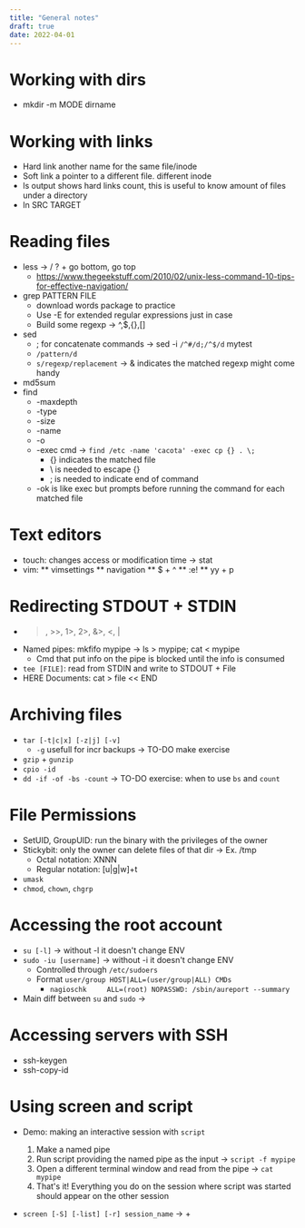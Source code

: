 ```yaml
---
title: "General notes"
draft: true
date: 2022-04-01
---
```



# Working with dirs

* mkdir -m MODE dirname

# Working with links

* Hard link another name for the same file/inode
* Soft link a pointer to a different file. different inode
* ls output shows hard links count, this is useful to know amount of files under 
a directory
* ln SRC TARGET

# Reading files
* less -> / ? + go bottom, go top
  * https://www.thegeekstuff.com/2010/02/unix-less-command-10-tips-for-effective-navigation/
* grep PATTERN FILE
  * download words package to practice
  * Use -E for extended regular expressions just in case
  * Build some regexp -> ^,$,{},[]
* sed
  * ; for concatenate commands -> sed -i `/^#/d;/^$/d` mytest
  * `/pattern/d`
  * `s/regexp/replacement` -> & indicates the matched regexp might come handy
* md5sum
* find
  * -maxdepth
  * -type
  * -size
  * -name
  * -o
  * -exec cmd -> `find /etc -name 'cacota' -exec cp {} . \;`
    * {} indicates the matched file
    * \ is needed to escape {}
    * ; is needed to indicate end of command
  * -ok is like exec but prompts before running the command for each matched file

# Text editors
* touch: changes access or modification time -> stat
* vim:
  ** vimsettings
  ** navigation
    ** $ + ^
    ** :e!
    ** yy + p

# Redirecting STDOUT + STDIN
* >, >>, 1>, 2>, &>, <, |
* Named pipes: mkfifo mypipe -> ls > mypipe; cat < mypipe
  * Cmd that put info on the pipe is blocked until the info is consumed
* `tee [FILE]`: read from STDIN and write to STDOUT + File
* HERE Documents: cat > file << END

# Archiving files
* `tar [-t|c|x] [-z|j] [-v]`
  * `-g` usefull for incr backups -> TO-DO make exercise
* `gzip` + `gunzip`
* `cpio -id`
* `dd -if -of -bs -count` -> TO-DO exercise: when to use `bs` and `count`

# File Permissions
* SetUID, GroupUID: run the binary with the privileges of the owner
* Stickybit: only the owner can delete files of that dir -> Ex. /tmp
  * Octal notation: XNNN
  * Regular notation: [u|g|w]+t
* `umask`
* `chmod`, `chown`, `chgrp` 

# Accessing the root account
* `su [-l]` -> without -l it doesn't change ENV 
* `sudo -iu [username]` -> without -i it doesn't change ENV
  * Controlled through `/etc/sudoers`
  * Format `user/group HOST|ALL=(user/group|ALL) CMDs`
    * `nagioschk     ALL=(root) NOPASSWD: /sbin/aureport --summary`
* Main diff between `su` and `sudo` -> 

# Accessing servers with SSH
* ssh-keygen
* ssh-copy-id

# Using screen and script

* Demo: making an interactive session with `script`
  1. Make a named pipe
  2. Run script providing the named pipe as the input -> `script -f mypipe`
  3. Open a different terminal window and read from the pipe -> `cat mypipe`
  4. That's it! Everything you do on the session where script was started should appear on the other session

* `screen [-S] [-list] [-r] session_name` -> <C-A> + <C-D>

